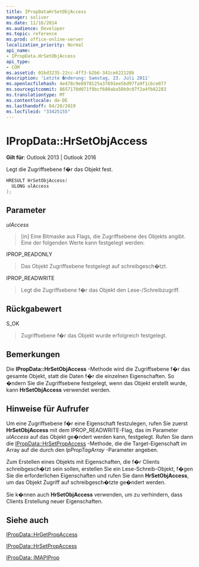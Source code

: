 ```yaml
---
title: IPropDataHrSetObjAccess
manager: soliver
ms.date: 11/16/2014
ms.audience: Developer
ms.topic: reference
ms.prod: office-online-server
localization_priority: Normal
api_name:
- IPropData.HrSetObjAccess
api_type:
- COM
ms.assetid: 01bd3235-22cc-4ff3-b2b6-341ce622128b
description: 'Letzte �nderung: Samstag, 23. Juli 2011'
ms.openlocfilehash: 4e478c9e8978125a37691ee5bd97fa9f1cbce077
ms.sourcegitcommit: 8657170d071f9bcf680aba50b9c07f2a4fb82283
ms.translationtype: MT
ms.contentlocale: de-DE
ms.lasthandoff: 04/28/2019
ms.locfileid: "33425155"
---
```

# <a name="ipropdatahrsetobjaccess"></a>IPropData::HrSetObjAccess

  
  
**Gilt für**: Outlook 2013 | Outlook 2016 
  
Legt die Zugriffsebene f�r das Objekt fest.
  
```cpp
HRESULT HrSetObjAccess(
  ULONG ulAccess
);
```

## <a name="parameters"></a>Parameter

 _ulAccess_
  
> [in] Eine Bitmaske aus Flags, die Zugriffsebene des Objekts angibt. Eine der folgenden Werte kann festgelegt werden:
    
IPROP_READONLY 
  
> Das Objekt Zugriffsebene festgelegt auf schreibgesch�tzt. 
    
IPROP_READWRITE 
  
> Legt die Zugriffsebene f�r das Objekt den Lese-/Schreibzugriff.
    
## <a name="return-value"></a>Rückgabewert

S_OK 
  
> Zugriffsebene f�r das Objekt wurde erfolgreich festgelegt.
    
## <a name="remarks"></a>Bemerkungen

Die **IPropData::HrSetObjAccess** -Methode wird die Zugriffsebene f�r das gesamte Objekt, statt die Daten f�r die einzelnen Eigenschaften. So �ndern Sie die Zugriffsebene festgelegt, wenn das Objekt erstellt wurde, kann **HrSetObjAccess** verwendet werden. 
  
## <a name="notes-to-callers"></a>Hinweise für Aufrufer

Um eine Zugriffsebene f�r eine Eigenschaft festzulegen, rufen Sie zuerst **HrSetObjAccess** mit dem IPROP_READWRITE-Flag, das im Parameter  _ulAccess_ auf das Objekt ge�ndert werden kann, festgelegt. Rufen Sie dann die [IPropData::HrSetPropAccess](ipropdata-hrsetpropaccess.md) -Methode, die die Target-Eigenschaft im Array auf die durch den  _lpPropTagArray_ -Parameter angeben. 
  
Zum Erstellen eines Objekts mit Eigenschaften, die f�r Clients schreibgesch�tzt sein sollen, erstellen Sie ein Lese-Schreib-Objekt, f�gen Sie die erforderlichen Eigenschaften und rufen Sie dann **HrSetObjAccess**, um das Objekt Zugriff auf schreibgesch�tzte ge�ndert werden. 
  
Sie k�nnen auch **HrSetObjAccess** verwenden, um zu verhindern, dass Clients Erstellung neuer Eigenschaften. 
  
## <a name="see-also"></a>Siehe auch



[IPropData::HrGetPropAccess](ipropdata-hrgetpropaccess.md)
  
[IPropData::HrSetPropAccess](ipropdata-hrsetpropaccess.md)
  
[IPropData: IMAPIProp](ipropdataimapiprop.md)

